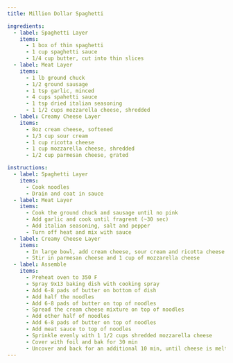 ```yaml
---
title: Million Dollar Spaghetti

ingredients:
  - label: Spaghetti Layer
    items:
      - 1 box of thin spaghetti
      - 1 cup spaghetti sauce
      - 1/4 cup butter, cut into thin slices
  - label: Meat Layer
    items:
      - 1 lb ground chuck
      - 1/2 ground sausage
      - 1 tsp garlic, minced
      - 4 cups spahetti sauce
      - 1 tsp dried italian seasoning
      - 1 1/2 cups mozzarella cheese, shredded
  - label: Creamy Cheese Layer
    items:
      - 8oz cream cheese, softened
      - 1/3 cup sour cream
      - 1 cup ricotta cheese
      - 1 cup mozzarella cheese, shredded
      - 1/2 cup parmesan cheese, grated

instructions:
  - label: Spaghetti Layer
    items:
      - Cook noodles
      - Drain and coat in sauce
  - label: Meat Layer
    items:
      - Cook the ground chuck and sausage until no pink
      - Add garlic and cook until fragrent (~30 sec)
      - Add italian seasoning, salt and pepper
      - Turn off heat and mix with sauce
  - label: Creamy Cheese Layer
    items:
      - In large bowl, add cream cheese, sour cream and ricotta cheese
      - Stir in parmesan cheese and 1 cup of mozzarella cheese
  - label: Assemble
    items:
      - Preheat oven to 350 F
      - Spray 9x13 baking dish with cooking spray
      - Add 6-8 pads of butter on bottom of dish
      - Add half the noodles
      - Add 6-8 pads of butter on top of noodles
      - Spread the cream cheese mixture on top of noodles
      - Add other half of noodles
      - Add 6-8 pads of butter on top of noodles
      - Add meat sauce to top of noodles
      - Sprinkle evenly with 1 1/2 cups shredded mozzarella cheese
      - Cover with foil and bak for 30 min
      - Uncover and back for an additional 10 min, until cheese is melted and bubbly
---
```


<Recipe />
